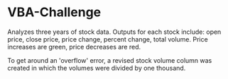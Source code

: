 # VBA-Challenge
Analyzes three years of stock data.
Outputs for each stock include: open price, close price, price change, percent change, total volume.
Price increases are green, price decreases are red.

To get around an 'overflow' error, a revised stock volume column was created in which the volumes were divided by one thousand.
